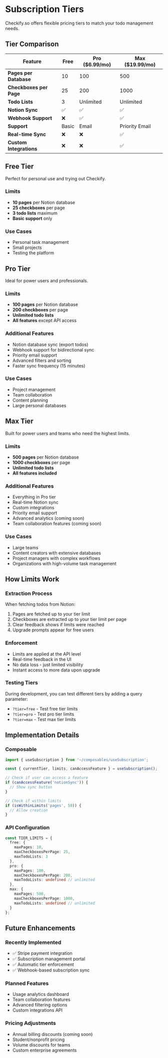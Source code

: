 # Subscription Tiers

Checkify.so offers flexible pricing tiers to match your todo management needs.

## Tier Comparison

| Feature | Free | Pro ($6.99/mo) | Max ($19.99/mo) |
|---------|------|----------------|------------------|
| **Pages per Database** | 10 | 100 | 500 |
| **Checkboxes per Page** | 25 | 200 | 1000 |
| **Todo Lists** | 3 | Unlimited | Unlimited |
| **Notion Sync** | ✅ | ✅ | ✅ |
| **Webhook Support** | ❌ | ✅ | ✅ |
| **Support** | Basic | Email | Priority Email |
| **Real-time Sync** | ❌ | ❌ | ✅ |
| **Custom Integrations** | ❌ | ❌ | ✅ |

## Free Tier

Perfect for personal use and trying out Checkify.

### Limits
- **10 pages** per Notion database
- **25 checkboxes** per page
- **3 todo lists** maximum
- **Basic support** only

### Use Cases
- Personal task management
- Small projects
- Testing the platform

## Pro Tier

Ideal for power users and professionals.

### Limits
- **100 pages** per Notion database
- **200 checkboxes** per page
- **Unlimited todo lists**
- **All features** except API access

### Additional Features
- Notion database sync (export todos)
- Webhook support for bidirectional sync
- Priority email support
- Advanced filters and sorting
- Faster sync frequency (15 minutes)

### Use Cases
- Project management
- Team collaboration
- Content planning
- Large personal databases

## Max Tier

Built for power users and teams who need the highest limits.

### Limits
- **500 pages** per Notion database
- **1000 checkboxes** per page
- **Unlimited todo lists**
- **All features included**

### Additional Features
- Everything in Pro tier
- Real-time Notion sync
- Custom integrations
- Priority email support
- Advanced analytics (coming soon)
- Team collaboration features (coming soon)

### Use Cases
- Large teams
- Content creators with extensive databases
- Project managers with complex workflows
- Organizations with high-volume task management

## How Limits Work

### Extraction Process
When fetching todos from Notion:
1. Pages are fetched up to your tier limit
2. Checkboxes are extracted up to your tier limit per page
3. Clear feedback shows if limits were reached
4. Upgrade prompts appear for free users

### Enforcement
- Limits are applied at the API level
- Real-time feedback in the UI
- No data loss - just limited visibility
- Instant access to more data upon upgrade

### Testing Tiers
During development, you can test different tiers by adding a query parameter:
- `?tier=free` - Test free tier limits
- `?tier=pro` - Test pro tier limits
- `?tier=max` - Test max tier limits

## Implementation Details

### Composable
```typescript
import { useSubscription } from '~/composables/useSubscription';

const { currentTier, limits, canAccessFeature } = useSubscription();

// Check if user can access a feature
if (canAccessFeature('notionSync')) {
  // Show sync button
}

// Check if within limits
if (isWithinLimits('pages', 50)) {
  // Allow creation
}
```

### API Configuration
```typescript
const TIER_LIMITS = {
  free: {
    maxPages: 10,
    maxCheckboxesPerPage: 25,
    maxTodoLists: 3
  },
  pro: {
    maxPages: 100,
    maxCheckboxesPerPage: 200,
    maxTodoLists: undefined // unlimited
  },
  max: {
    maxPages: 500,
    maxCheckboxesPerPage: 1000,
    maxTodoLists: undefined // unlimited
  }
};
```

## Future Enhancements

### Recently Implemented
- ✅ Stripe payment integration
- ✅ Subscription management portal
- ✅ Automatic tier enforcement
- ✅ Webhook-based subscription sync

### Planned Features
- Usage analytics dashboard
- Team collaboration features
- Advanced filtering options
- Custom integrations API

### Pricing Adjustments
- Annual billing discounts (coming soon)
- Student/nonprofit pricing
- Volume discounts for teams
- Custom enterprise agreements